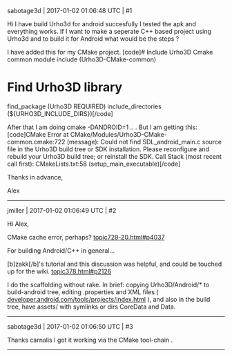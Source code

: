 sabotage3d | 2017-01-02 01:06:48 UTC | #1

Hi I have build Urho3d for android succesfully I tested the apk and everything works. If I want to make a seperate C++ based project using Urho3d and to build it for Android what would be the steps ? 

I have added this for my CMake project.
[code]# Include Urho3D Cmake common module
include (Urho3D-CMake-common)

# Find Urho3D library
find_package (Urho3D REQUIRED)
include_directories (${URHO3D_INCLUDE_DIRS})[/code]

After that I am doing cmake -DANDROID=1 .. . But I am getting this:
[code]CMake Error at CMake/Modules/Urho3D-CMake-common.cmake:722 (message):
  Could not find SDL_android_main.c source file in the Urho3D build tree or
  SDK installation.  Please reconfigure and rebuild your Urho3D build tree;
  or reinstall the SDK.
Call Stack (most recent call first):
  CMakeLists.txt:58 (setup_main_executable)[/code]

Thanks in advance,

Alex

-------------------------

jmiller | 2017-01-02 01:06:49 UTC | #2

Hi Alex,

CMake cache error, perhaps? [topic729-20.html#p4037](http://discourse.urho3d.io/t/new-build-system/715/22)

For building Android/C++ in general...

[b]zakk[/b]'s tutorial and this discussion was helpful, and could be touched up for the wiki.
[topic378.html#p2126](http://discourse.urho3d.io/t/solved-using-scripting-with-android/386/8)

I do the scaffolding without rake. In brief: copying Urho3D/Android/* to build-android tree, editing .properties and XML files ( [developer.android.com/tools/projects/index.html](http://developer.android.com/tools/projects/index.html) ), and also in the build tree, have assets/ with symlinks or dirs CoreData and Data.

-------------------------

sabotage3d | 2017-01-02 01:06:50 UTC | #3

Thanks carnalis I got it working via the CMake tool-chain .

-------------------------

